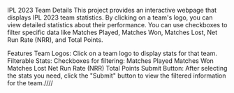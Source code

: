 IPL 2023 Team Details
This project provides an interactive webpage that displays IPL 2023 team statistics. By clicking on a team's logo, you can view detailed statistics about their performance. You can use checkboxes to filter specific data like Matches Played, Matches Won, Matches Lost, Net Run Rate (NRR), and Total Points.

Features
Team Logos: Click on a team logo to display stats for that team.
Filterable Stats: Checkboxes for filtering:
Matches Played
Matches Won
Matches Lost
Net Run Rate (NRR)
Total Points
Submit Button: After selecting the stats you need, click the "Submit" button to view the filtered information for the team.////
